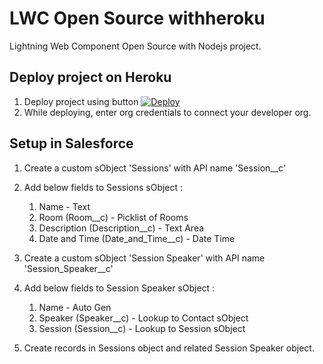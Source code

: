 # LWC Open Source withheroku

Lightning Web Component Open Source with Nodejs project. 


## Deploy project on Heroku

1. Deploy project using button
[![Deploy](https://www.herokucdn.com/deploy/button.svg)](https://dashboard.heroku.com/new?template=https://github.com/Tdssaini/lwc-open-source-with-heroku)
2. While deploying, enter org credentials to connect your developer org.


## Setup in Salesforce

1. Create a custom sObject 'Sessions' with API name 'Session__c'
2. Add below fields to Sessions sObject :
    1. Name - Text
    2. Room (Room__c) - Picklist of Rooms
    3. Description (Description__c) - Text Area
    4. Date and Time (Date_and_Time__c) - Date Time
    
3. Create a custom sObject 'Session Speaker' with API name 'Session_Speaker__c'
4. Add below fields to Session Speaker sObject : 
   1. Name - Auto Gen
   2. Speaker (Speaker__c) - Lookup to Contact sObject
   3. Session (Session__c) - Lookup to Session sObject
5. Create records in Sessions object and related Session Speaker object.
